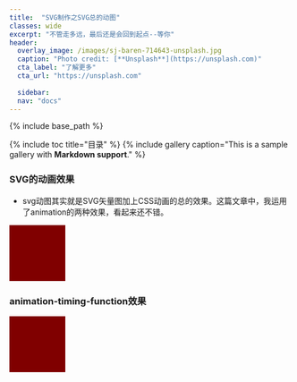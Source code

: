 ```yaml
---
title:  "SVG制作之SVG总的动图"
classes: wide
excerpt: "不管走多远，最后还是会回到起点--等你"
header:
  overlay_image: /images/sj-baren-714643-unsplash.jpg
  caption: "Photo credit: [**Unsplash**](https://unsplash.com)"
  cta_label: "了解更多"
  cta_url: "https://unsplash.com"
  
  sidebar:
  nav: "docs"
---
```


{% include base_path %}

{% include toc title="目录" %}
{% include gallery caption="This is a sample gallery with **Markdown support**." %}


### SVG的动画效果
- svg动图其实就是SVG矢量图加上CSS动画的总的效果。这篇文章中，我运用了animation的两种效果，看起来还不错。

<head>
 <meta charset="UTF-8">
 <style> 
 .animation-fill-mode {
     width:100px;
     height:100px;
     background:#800000;
     position:relative;
     animation:myfirst 5s infinite;
     animation-direction:alternate;

    }

@keyframes myfirst
{
0%   {background:#F5DEB3; left:0px; top:0px;}
25%  {background:#556B2F; left:200px; top:0px;}
50%  {background:#F08080; left:200px; top:200px;}
75%  {background:#800000; left:0px; top:200px;}
100% {background:#28505D; left:0px; top:0px;}
}

@-moz-keyframes myfirst /* Firefox */
{
0%   {background:#F5DEB3; left:0px; top:0px;}
25%  {background:#556B2F; left:200px; top:0px;}
50%  {background:#F08080; left:200px; top:200px;}
75%  {background:#800000; left:0px; top:200px;}
100% {background:#28505D; left:0px; top:0px;}
}

@-webkit-keyframes myfirst /* Safari and Chrome */
{
0%   {background:#F5DEB3; left:0px; top:0px;}
25%  {background:#556B2F; left:200px; top:0px;}
50%  {background:#F08080; left:200px; top:200px;}
75%  {background:#800000; left:0px; top:200px;}
100% {background:#28505D; left:0px; top:0px;}
}

@-o-keyframes myfirst /* Opera */
{
0%   {background:#F5DEB3; left:0px; top:0px;}
25%  {background:#556B2F; left:200px; top:0px;}
50%  {background:#F08080; left:200px; top:200px;}
75%  {background:#800000; left:0px; top:200px;}
100% {background:#28505D; left:0px; top:0px;}
}
</style>
</head>
<body>
<div class="animation-fill-mode"></div>

</body>















### animation-timing-function效果


<head>
   <meta charset="UTF-8">
   <style> 
    .animation {
      width:100px;
      height:100px;
      background:#800000;
      position:relative;
      animation:mymove 5s infinite;
      animation-timing-function:linear;
    }

@keyframes mymove
{
from {left:0px;}
to {left:200px;}
}

@-webkit-keyframes mymove /* Safari and Chrome */
{
from {left:0px;}
to {left:200px;}
}
</style>
</head>
<body>
<div class="animation"></div>
</body>
